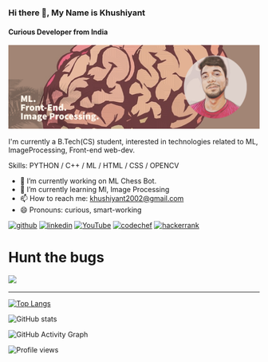 ### Hi there 👋, My Name is Khushiyant
#### Curious Developer from India
![Curious Developer from India](https://github.com/Khushiyant/Khushiyant/blob/main/My_Post.png)

I'm currently a B.Tech(CS) student, interested in technologies related to ML, ImageProcessing, Front-end web-dev.

Skills: PYTHON / C++ / ML / HTML / CSS / OPENCV

- 🔭 I’m currently working on ML Chess Bot. 
- 🌱 I’m currently learning Ml, Image Processing 
- 📫 How to reach me: khushiyant2002@gmail.com 
- 😄 Pronouns: curious, smart-working 


[<img src='https://cdn.jsdelivr.net/npm/simple-icons@3.0.1/icons/github.svg' alt='github' height='40'>](https://github.com/khushiyant)  [<img src='https://cdn.jsdelivr.net/npm/simple-icons@3.0.1/icons/linkedin.svg' alt='linkedin' height='40'>](https://www.linkedin.com/in/khushiyant/)  [<img src='https://cdn.jsdelivr.net/npm/simple-icons@3.0.1/icons/youtube.svg' alt='YouTube' height='40'>](https://www.youtube.com/channel/UC4ytWaxtB08htS55LYMiGuw)  [<img src='https://cdn.jsdelivr.net/npm/simple-icons@3.0.1/icons/codechef.svg' alt='codechef' height='40'>](https://www.codechef.com/users/khushiyant)  [<img src='https://cdn.jsdelivr.net/npm/simple-icons@3.0.1/icons/hackerrank.svg' alt='hackerrank' height='40'>](https://www.hackerrank.com/khushiyant2002)  

<h1>Hunt the bugs</h1>
<img src="https://cdn.dribbble.com/users/2147021/screenshots/4704853/managertyping.gif" height='300'>
<hr/>

[![Top Langs](https://github-readme-stats.vercel.app/api/top-langs/?username=khushiyant)](https://github.com/anuraghazra/github-readme-stats)

![GitHub stats](https://github-readme-stats.vercel.app/api?username=khushiyant&show_icons=true)  

![GitHub Activity Graph](https://activity-graph.herokuapp.com/graph?username=khushiyant)  

![Profile views](https://gpvc.arturio.dev/khushiyant)  
